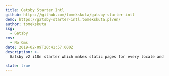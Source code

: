 ```yaml
---
title: Gatsby Starter Intl
github: https://github.com/tomekskuta/gatsby-starter-intl
demo: https://gatsby-starter-intl.tomekskuta.pl/en/
author: tomekskuta
ssg:
  - Gatsby
cms:
  - No Cms
date: 2019-02-09T20:41:57.000Z
description: >-
  Gatsby v2 i18n starter which makes static pages for every locale and detect your browsers lang.

stale: true
---
```

